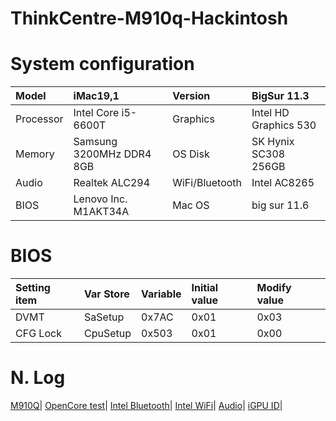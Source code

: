 # ThinkCentre-M910q-Hackintosh

# System configuration
|Model  |iMac19,1  |Version	|BigSur 11.3|
| :----- | :----- |:----- |:----- |
|Processor |Intel Core i5-6600T	|Graphics	|Intel HD Graphics 530|
|Memory	   |Samsung 3200MHz DDR4 8GB	|OS Disk	|SK Hynix SC308 256GB|
|Audio	   |Realtek ALC294	|WiFi/Bluetooth	|Intel AC8265|
|BIOS      |Lenovo Inc. M1AKT34A  |Mac OS| big sur 11.6|


# BIOS

|Setting item|Var Store|Variable|Initial value|Modify value|
| :----- | :----- |:----- |:----- |:----- |
|DVMT|SaSetup|0x7AC|0x01|0x03|
|CFG Lock|CpuSetup|0x503|0x01|0x00 |

# N. Log
[M910Q](https://github.com/gxz0233/M910Q_Hackintosh)|
[OpenCore test](https://opencore.slowgeek.com/)|
[Intel Bluetooth](https://github.com/OpenIntelWireless/IntelBluetoothFirmware)|
[Intel WiFi](https://github.com/OpenIntelWireless/itlwm)|
[Audio](https://github.com/acidanthera/appleALC/wiki/Supported-codecs)|
[iGPU ID](https://blog.daliansky.net/Intel-core-display-platformID-finishing.html)|
